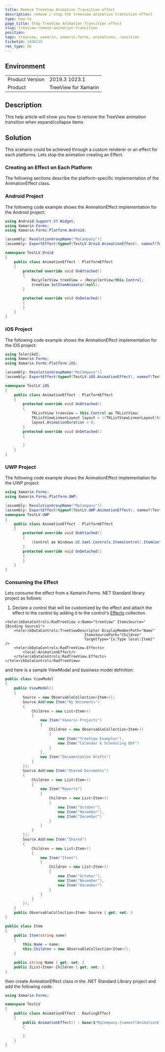 ```yaml
---
title: Remove TreeView Animation Transition effect
description: remove / stop the treeview animation transition effect
type: how-to
page_title: Stop TreeView Animation Transition effect
slug: treeview-remove-animation-transition
position: 
tags: treeview, xamarin, xamarin.forms, animations, ransition
ticketid: 1436115
res_type: kb
---
```


## Environment
<table>
	<tbody>
		<tr>
			<td>Product Version</td>
			<td>2019.3 1023.1</td>
		</tr>
		<tr>
			<td>Product</td>
			<td>TreeView for Xamarin</td>
		</tr>
	</tbody>
</table>


## Description

This help article will show you how to remove the TreeView animation transition when expand/collapse items

## Solution

This scenario could be achieved through a custom renderer or an effect for each platforms. Lets stop the animation creating an Effect.

### Creating an Effect on Each Platform

The following sections describe the platform-specific implementation of the AnimationEffect class.

### Android Project

The following code example shows the AnimationEffect implementation for the Android project:

```C#
using Android.Support.V7.Widget;
using Xamarin.Forms;
using Xamarin.Forms.Platform.Android;

[assembly: ResolutionGroupName("MyCompany")]
[assembly: ExportEffect(typeof(TestLV.Droid.AnimationEffect), nameof(TestLV.AnimationEffect))]

namespace TestLV.Droid
{
    public class AnimationEffect : PlatformEffect
    {
        protected override void OnAttached()
        {
            RecyclerView treeView = (RecyclerView)this.Control;
            treeView.SetItemAnimator(null);
        }

        protected override void OnDetached()
        {
        }
    }
}
```

### iOS Project

The following code example shows the AnimationEffect implementation for the iOS project:

```C#
using TelerikUI;
using Xamarin.Forms;
using Xamarin.Forms.Platform.iOS;

[assembly: ResolutionGroupName("MyCompany")]
[assembly: ExportEffect(typeof(TestLV.iOS.AnimationEffect), nameof(TestLV.AnimationEffect))]

namespace TestLV.iOS
{
    public class AnimationEffect : PlatformEffect
    {
        protected override void OnAttached()
        {
            TKListView treeview = this.Control as TKListView;
            TKListViewLinearLayout layout = ((TKListViewLinearLayout)treeview.Layout);
            layout.AnimationDuration = 0;
        }
        protected override void OnDetached()
        {
           
        }
    }
}
```

### UWP Project

The following code example shows the AnimationEffect implementation for the UWP project:

```C#
using Xamarin.Forms;
using Xamarin.Forms.Platform.UWP;

[assembly: ResolutionGroupName("MyCompany")]
[assembly: ExportEffect(typeof(TestLV.UWP.AnimationEffect), nameof(TestLV.AnimationEffect))]
namespace TestLV.UWP
{
    public class AnimationEffect : PlatformEffect
    {
        protected override void OnAttached()
        {
            (Control as Windows.UI.Xaml.Controls.ItemsControl).ItemContainerTransitions = null;
        }
        protected override void OnDetached()
        {
        }
    }
}
```

### Consuming the Effect

Lets consume the effect from a Xamarin.Forms .NET Standard library project as follows:

1. Declare a control that will be customized by the effect and attach the effect to the control by adding it to the control's [Effects](https://docs.microsoft.com/en-us/dotnet/api/xamarin.forms.element.effects?view=xamarin-forms#Xamarin_Forms_Element_Effects) collection.

```XAML
<telerikDataControls:RadTreeView x:Name="treeView" ItemsSource="{Binding Source}">
    <telerikDataControls:TreeViewDescriptor DisplayMemberPath="Name"
                                    ItemsSourcePath="Children"
                                    TargetType="{x:Type local:Item}" />
    <telerikDataControls:RadTreeView.Effects>
        <local:AnimationEffect/>
    </telerikDataControls:RadTreeView.Effects>
</telerikDataControls:RadTreeView>
```

and here is a sample ViewModel and business model definition:

```C#
public class ViewModel
{
    public ViewModel()
    {
        Source = new ObservableCollection<Item>();
        Source.Add(new Item("My Documents")
        {
            Children = new List<Item>()
            {
                new Item("Xamarin Projects")
                {
                    Children = new ObservableCollection<Item>()
                    {
                        new Item("TreeView Examples"),
                        new Item("Calendar & Scheduling QSF")
                    }
                },
                new Item("Documentation Drafts")
            }
        });
        Source.Add(new Item("Shared Documents")
        {
            Children = new List<Item>()
            {
                new Item("Reports")
                {
                    Children = new List<Item>()
                    {
                        new Item("October"),
                        new Item("November"),
                        new Item("December")
                    }
                }
            }
        });
        Source.Add(new Item("Shared")
        {
            Children = new List<Item>()
            {
                new Item("Items")
                {
                    Children = new List<Item>()
                    {
                        new Item("October"),
                        new Item("November"),
                        new Item("December")
                    }
                }
            }
        });
    }
    public ObservableCollection<Item> Source { get; set; }
}

public class Item
{
    public Item(string name)
    {
        this.Name = name;
        this.Children = new ObservableCollection<Item>();
    }

    public string Name { get; set; }
    public IList<Item> Children { get; set; }
}
```

then create AnimationEffect class in the .NET Standard Library project and add the following code:

```C#
using Xamarin.Forms;

namespace TestLV
{
    public class AnimationEffect : RoutingEffect
    {
        public AnimationEffect() : base($"MyCompany.{nameof(AnimationEffect)}")
        {

        }
    }
}
```